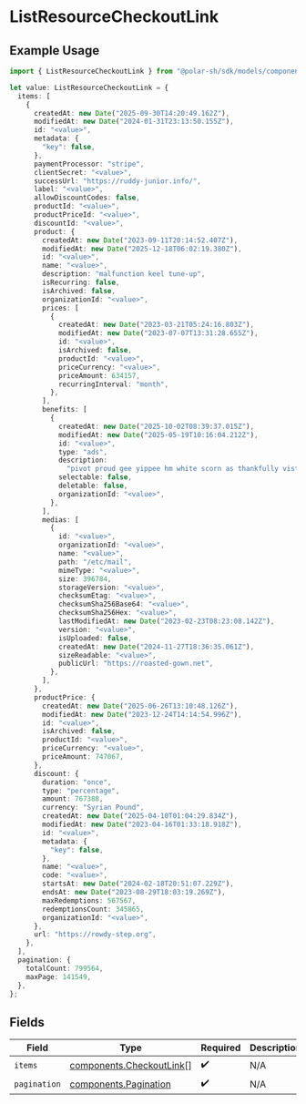 # ListResourceCheckoutLink

## Example Usage

```typescript
import { ListResourceCheckoutLink } from "@polar-sh/sdk/models/components";

let value: ListResourceCheckoutLink = {
  items: [
    {
      createdAt: new Date("2025-09-30T14:20:49.162Z"),
      modifiedAt: new Date("2024-01-31T23:13:50.155Z"),
      id: "<value>",
      metadata: {
        "key": false,
      },
      paymentProcessor: "stripe",
      clientSecret: "<value>",
      successUrl: "https://ruddy-junior.info/",
      label: "<value>",
      allowDiscountCodes: false,
      productId: "<value>",
      productPriceId: "<value>",
      discountId: "<value>",
      product: {
        createdAt: new Date("2023-09-11T20:14:52.407Z"),
        modifiedAt: new Date("2025-12-18T06:02:19.380Z"),
        id: "<value>",
        name: "<value>",
        description: "malfunction keel tune-up",
        isRecurring: false,
        isArchived: false,
        organizationId: "<value>",
        prices: [
          {
            createdAt: new Date("2023-03-21T05:24:16.803Z"),
            modifiedAt: new Date("2023-07-07T13:31:28.655Z"),
            id: "<value>",
            isArchived: false,
            productId: "<value>",
            priceCurrency: "<value>",
            priceAmount: 634157,
            recurringInterval: "month",
          },
        ],
        benefits: [
          {
            createdAt: new Date("2025-10-02T08:39:37.015Z"),
            modifiedAt: new Date("2025-05-19T10:16:04.212Z"),
            id: "<value>",
            type: "ads",
            description:
              "pivot proud gee yippee hm white scorn as thankfully vista",
            selectable: false,
            deletable: false,
            organizationId: "<value>",
          },
        ],
        medias: [
          {
            id: "<value>",
            organizationId: "<value>",
            name: "<value>",
            path: "/etc/mail",
            mimeType: "<value>",
            size: 396784,
            storageVersion: "<value>",
            checksumEtag: "<value>",
            checksumSha256Base64: "<value>",
            checksumSha256Hex: "<value>",
            lastModifiedAt: new Date("2023-02-23T08:23:08.142Z"),
            version: "<value>",
            isUploaded: false,
            createdAt: new Date("2024-11-27T18:36:35.061Z"),
            sizeReadable: "<value>",
            publicUrl: "https://roasted-gown.net",
          },
        ],
      },
      productPrice: {
        createdAt: new Date("2025-06-26T13:10:48.126Z"),
        modifiedAt: new Date("2023-12-24T14:14:54.996Z"),
        id: "<value>",
        isArchived: false,
        productId: "<value>",
        priceCurrency: "<value>",
        priceAmount: 747067,
      },
      discount: {
        duration: "once",
        type: "percentage",
        amount: 767388,
        currency: "Syrian Pound",
        createdAt: new Date("2025-04-10T01:04:29.834Z"),
        modifiedAt: new Date("2023-04-16T01:33:18.918Z"),
        id: "<value>",
        metadata: {
          "key": false,
        },
        name: "<value>",
        code: "<value>",
        startsAt: new Date("2024-02-18T20:51:07.229Z"),
        endsAt: new Date("2023-08-29T18:03:19.269Z"),
        maxRedemptions: 567567,
        redemptionsCount: 345865,
        organizationId: "<value>",
      },
      url: "https://rowdy-step.org",
    },
  ],
  pagination: {
    totalCount: 799564,
    maxPage: 141549,
  },
};
```

## Fields

| Field                                                                | Type                                                                 | Required                                                             | Description                                                          |
| -------------------------------------------------------------------- | -------------------------------------------------------------------- | -------------------------------------------------------------------- | -------------------------------------------------------------------- |
| `items`                                                              | [components.CheckoutLink](../../models/components/checkoutlink.md)[] | :heavy_check_mark:                                                   | N/A                                                                  |
| `pagination`                                                         | [components.Pagination](../../models/components/pagination.md)       | :heavy_check_mark:                                                   | N/A                                                                  |
